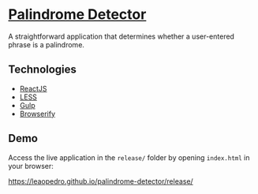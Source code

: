 # [Palindrome Detector](https://leaopedro.github.io/palindrome-detector/release/)

A straightforward application that determines whether a user-entered phrase is a palindrome.

## Technologies
- [ReactJS](https://facebook.github.io/react/)
- [LESS](http://lesscss.org/)
- [Gulp](https://gulpjs.com/)
- [Browserify](http://browserify.org/)

## Demo
Access the live application in the `release/` folder by opening `index.html` in your browser:

https://leaopedro.github.io/palindrome-detector/release/

